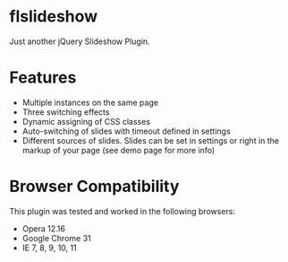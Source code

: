 flslideshow
===========

Just another jQuery Slideshow Plugin. 


Features
=========

* Multiple instances on the same page
* Three switching effects
* Dynamic assigning of CSS classes
* Auto-switching of slides with timeout defined in settings
* Different sources of slides. Slides can be set in settings or right in the markup of your page (see demo page for more info)

Browser Compatibility
=====================

This plugin was tested and worked in the following browsers:

* Opera 12.16
* Google Chrome 31
* IE 7, 8, 9, 10, 11